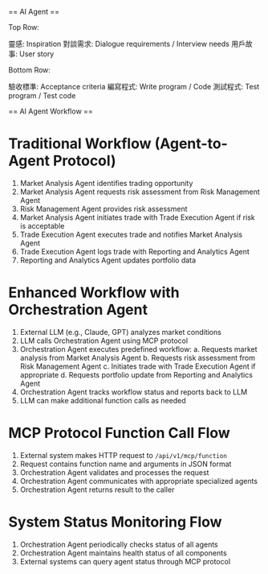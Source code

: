 == AI Agent ==

Top Row:

靈感: Inspiration
對談需求: Dialogue requirements / Interview needs
用戶故事: User story

Bottom Row:

驗收標準: Acceptance criteria
編寫程式: Write program / Code
測試程式: Test program / Test code

== AI Agent Workflow ==

# Traditional Workflow (Agent-to-Agent Protocol)

1. Market Analysis Agent identifies trading opportunity
2. Market Analysis Agent requests risk assessment from Risk Management Agent
3. Risk Management Agent provides risk assessment
4. Market Analysis Agent initiates trade with Trade Execution Agent if risk is acceptable
5. Trade Execution Agent executes trade and notifies Market Analysis Agent
6. Trade Execution Agent logs trade with Reporting and Analytics Agent
7. Reporting and Analytics Agent updates portfolio data

# Enhanced Workflow with Orchestration Agent

1. External LLM (e.g., Claude, GPT) analyzes market conditions
2. LLM calls Orchestration Agent using MCP protocol
3. Orchestration Agent executes predefined workflow:
   a. Requests market analysis from Market Analysis Agent
   b. Requests risk assessment from Risk Management Agent
   c. Initiates trade with Trade Execution Agent if appropriate
   d. Requests portfolio update from Reporting and Analytics Agent
4. Orchestration Agent tracks workflow status and reports back to LLM
5. LLM can make additional function calls as needed

# MCP Protocol Function Call Flow

1. External system makes HTTP request to `/api/v1/mcp/function`
2. Request contains function name and arguments in JSON format
3. Orchestration Agent validates and processes the request
4. Orchestration Agent communicates with appropriate specialized agents
5. Orchestration Agent returns result to the caller

# System Status Monitoring Flow

1. Orchestration Agent periodically checks status of all agents
2. Orchestration Agent maintains health status of all components
3. External systems can query agent status through MCP protocol
